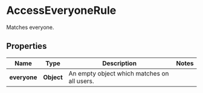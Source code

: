 

# AccessEveryoneRule

Matches everyone.

## Properties

| Name | Type | Description | Notes |
|------------ | ------------- | ------------- | -------------|
|**everyone** | **Object** | An empty object which matches on all users. |  |




